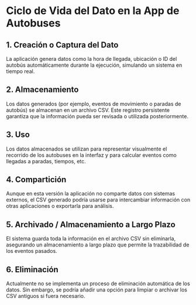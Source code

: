 # Ciclo de Vida del Dato en la App de Autobuses

## 1. Creación o Captura del Dato
La aplicación genera datos como la hora de llegada, ubicación o ID del autobús automáticamente durante la ejecución, simulando un sistema en tiempo real.

## 2. Almacenamiento
Los datos generados (por ejemplo, eventos de movimiento o paradas de autobús) se almacenan en un archivo CSV. Este registro persistente garantiza que la información pueda ser revisada o utilizada posteriormente.

## 3. Uso
Los datos almacenados se utilizan para representar visualmente el recorrido de los autobuses en la interfaz y para calcular eventos como llegadas a paradas, tiempos, etc.

## 4. Compartición
Aunque en esta versión la aplicación no comparte datos con sistemas externos, el CSV generado podría usarse para intercambiar información con otras aplicaciones o exportarla para análisis.

## 5. Archivado / Almacenamiento a Largo Plazo
El sistema guarda toda la información en el archivo CSV sin eliminarla, asegurando un almacenamiento a largo plazo que permite la trazabilidad de los eventos pasados.

## 6. Eliminación
Actualmente no se implementa un proceso de eliminación automática de los datos. Sin embargo, se podría añadir una opción para limpiar o archivar los CSV antiguos si fuera necesario.
